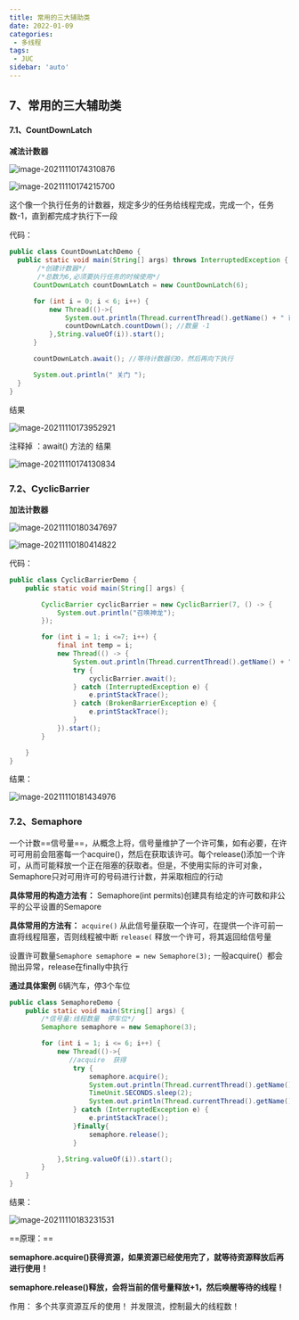```yaml
---
title: 常用的三大辅助类
date: 2022-01-09
categories:
 - 多线程
tags:
 - JUC
sidebar: 'auto'
---
```

## 7、常用的三大辅助类



#### 7.1、CountDownLatch

   **减法计数器**

![image-20211110174310876](https://img.yishenlaoban.top/images/image-20211110174310876.png) 

![image-20211110174215700](https://img.yishenlaoban.top/images/image-20211110174215700.png)  

这个像一个执行任务的计数器，规定多少的任务给线程完成，完成一个，任务数-1，直到都完成才执行下一段

  代码：

  ```java
public class CountDownLatchDemo {
    public static void main(String[] args) throws InterruptedException {
         /*创建计数器*/
         /*总数为6,必须要执行任务的时候使用*/
        CountDownLatch countDownLatch = new CountDownLatch(6);

        for (int i = 0; i < 6; i++) {
            new Thread(()->{
                System.out.println(Thread.currentThread().getName() + " 已出去! ");
                countDownLatch.countDown(); //数量 -1
            },String.valueOf(i)).start();
        }

        countDownLatch.await(); //等待计数器归0，然后再向下执行

        System.out.println(" 关门 ");
    }
}
  ```

结果

![image-20211110173952921](https://img.yishenlaoban.top/images/image-20211110173952921.png) 

注释掉 ：await() 方法的 结果

![image-20211110174130834](https://img.yishenlaoban.top/images/image-20211110174130834.png) 



### 7.2、CyclicBarrier

**加法计数器**

![image-20211110180347697](https://img.yishenlaoban.top/images/image-20211110180347697.png) 

![image-20211110180414822](https://img.yishenlaoban.top/images/image-20211110180414822.png) 

代码： 

```java
public class CyclicBarrierDemo {
    public static void main(String[] args) {

        CyclicBarrier cyclicBarrier = new CyclicBarrier(7, () -> {
            System.out.println("召唤神龙");
        });

        for (int i = 1; i <=7; i++) {
            final int temp = i;
            new Thread(() -> {
                System.out.println(Thread.currentThread().getName() + "收集到第" + temp + "颗龙珠");
                try {
                    cyclicBarrier.await();
                } catch (InterruptedException e) {
                    e.printStackTrace();
                } catch (BrokenBarrierException e) {
                    e.printStackTrace();
                }
            }).start();
        }

    }
}
```

结果：

![image-20211110181434976](https://img.yishenlaoban.top/images/image-20211110181434976.png) 



### 7.2、Semaphore

一个计数==信号量==，从概念上将，信号量维护了一个许可集，如有必要，在许可可用前会阻塞每一个acquire()，然后在获取该许可。每个release()添加一个许可，从而可能释放一个正在阻塞的获取者。但是，不使用实际的许可对象，Semaphore只对可用许可的号码进行计数，并采取相应的行动

**具体常用的构造方法有：**
Semaphore(int permits)创建具有给定的许可数和非公平的公平设置的Semapore

**具体常用的方法有：**
`acquire()` 从此信号量获取一个许可，在提供一个许可前一直将线程阻塞，否则线程被中断
`release(` 释放一个许可，将其返回给信号量

设置许可数量`Semaphore semaphore = new Semaphore(3);`
一般acquire(）都会抛出异常，release在finally中执行

**通过具体案例**
6辆汽车，停3个车位

```java
public class SemaphoreDemo {
    public static void main(String[] args) {
        /*信号量:线程数量  停车位*/
        Semaphore semaphore = new Semaphore(3);

        for (int i = 1; i <= 6; i++) {
            new Thread(()->{
               //acquire  获得
                try {
                    semaphore.acquire();
                    System.out.println(Thread.currentThread().getName() + " 抢到车位！");
                    TimeUnit.SECONDS.sleep(2);
                    System.out.println(Thread.currentThread().getName() + " 离开车位!");
                } catch (InterruptedException e) {
                    e.printStackTrace();
                }finally{
                    semaphore.release();
                }

            },String.valueOf(i)).start();
        }
    }
}
```

结果：

![image-20211110183231531](https://img.yishenlaoban.top/images/image-20211110183231531.png) 

==原理：==

**semaphore.acquire()获得资源，如果资源已经使用完了，就等待资源释放后再进行使用！**

**semaphore.release()释放，会将当前的信号量释放+1，然后唤醒等待的线程！**

作用： 多个共享资源互斥的使用！ 并发限流，控制最大的线程数！

